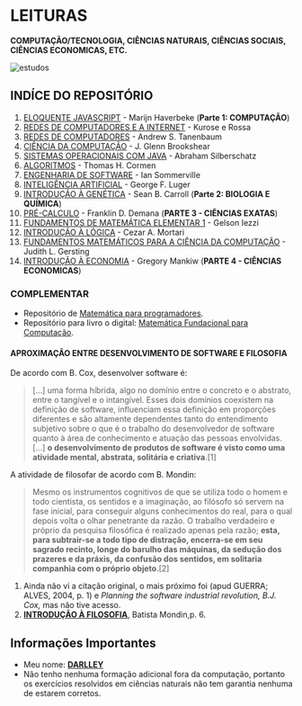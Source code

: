 # LEITURAS 

**COMPUTAÇÃO/TECNOLOGIA, CIÊNCIAS NATURAIS, CIÊNCIAS SOCIAIS, CIÊNCIAS ECONOMICAS, ETC.**

![estudos](https://media.giphy.com/media/HACWkf6IrkywE/giphy.gif)

## INDÍCE DO REPOSITÓRIO

1. [ELOQUENTE JAVASCRIPT](https://github.com/Darlley/ExerciciosLivros/blob/master/tecnologia/eloquentejavascript/README.md) - Marijn Haverbeke (**Parte 1: COMPUTAÇÃO**)
1. [REDES DE COMPUTADORES E A INTERNET](https://github.com/Darlley/ExerciciosLivros/blob/master/tecnologia/redes1/README.md) - Kurose e Rossa
1. [REDES DE COMPUTADORES](https://github.com/Darlley/ExerciciosLivros/blob/master/tecnologia/redes2/README.md) - Andrew S. Tanenbaum
1. [CIÊNCIA DA COMPUTAÇÃO](https://github.com/Darlley/ExerciciosLivros/blob/master/tecnologia/cienciacomputacao1/README.md) - J. Glenn Brookshear
1. [SISTEMAS OPERACIONAIS COM JAVA](https://github.com/Darlley/ExerciciosLivros/blob/master/tecnologia/sistemasoperacionais1/README.md) - Abraham Silberschatz
1. [ALGORITMOS](https://github.com/Darlley/ExerciciosLivros/blob/master/tecnologia/algoritmos1/README.md) - Thomas H. Cormen 
1. [ENGENHARIA DE SOFTWARE](https://github.com/Darlley/ExerciciosLivros/blob/master/tecnologia/engenhariadesoftware1/README.md) - Ian Sommerville
1. [INTELIGÊNCIA ARTIFICIAL](https://github.com/Darlley/ExerciciosLivros/blob/master/tecnologia/InteligenciaArtifical1/README.md) - George F. Luger
1. [INTRODUÇÃO À GENÉTICA](https://github.com/Darlley/ExerciciosLivros/blob/master/bioqu%C3%ADmica/introducaogenetica1/README.md) - Sean B. Carroll (**Parte 2: BIOLOGIA E QUÍMICA**)
1. [PRÉ-CALCULO](https://github.com/Darlley/ExerciciosLivros/blob/master/exatas/precalculo1/README.md) - Franklin D. Demana (**PARTE 3 - CIÊNCIAS EXATAS**)
1. [FUNDAMENTOS DE MATEMÁTICA ELEMENTAR 1](https://github.com/Darlley/ExerciciosLivros/blob/master/exatas/mathelementar1/README.md) - Gelson Iezzi
1. [INTRODUÇÃO À LÓGICA](https://github.com/Darlley/ExerciciosLivros/blob/master/exatas/intrológica1/README.md) - Cezar A. Mortari
1. [FUNDAMENTOS MATEMÁTICOS PARA A CIÊNCIA DA COMPUTAÇÃO](https://github.com/Darlley/ExerciciosLivros/blob/master/exatas/matematicacomputacao1/README.md) - Judith L. Gersting
1. [INTRODUÇÃO À ECONOMIA](https://github.com/Darlley/ExerciciosLivros/blob/master/economicas/introducaoeconomia1/README.md) - Gregory Mankiw (**PARTE 4 - CIÊNCIAS ECONOMICAS**)

### COMPLEMENTAR
- Repositório de [Matemática para programadores](https://github.com/Darlley/matematica-para-programadores).
- Repositório para livro o digital: [Matemática Fundacional para Computação](https://github.com/tsouanas/fmcbook).


#### APROXIMAÇÃO ENTRE DESENVOLVIMENTO DE SOFTWARE E FILOSOFIA

De acordo com B. Cox, desenvolver software é:
> [...] uma forma híbrida, algo no domínio entre o concreto e o abstrato, entre o tangível e o intangível. Esses dois domínios coexistem na definição de software, influenciam essa definição em proporções diferentes e são altamente dependentes tanto do entendimento subjetivo sobre o que é o trabalho do desenvolvedor de software quanto à área de conhecimento e atuação das pessoas envolvidas. [...] **o desenvolvimento de produtos de software é visto como uma atividade mental, abstrata, solitária e criativa**.[1]

A atividade de filosofar de acordo com B. Mondin:
> Mesmo os instrumentos cognitivos de que se utiliza todo o homem e todo cientista, os sentidos e a imaginação, ao filósofo só servem na fase inicial, para conseguir alguns conhecimentos do real, para o qual depois volta o olhar penetrante da razão. O trabalho verdadeiro e próprio da pesquisa filosófica é realizado apenas pela razão; **esta, para subtrair-se a todo tipo de distração, encerra-se em seu sagrado recinto, longe do barulho das máquinas, da sedução dos prazeres e da práxis, da confusão dos sentidos, em solitaria companhia com o próprio objeto**.[2]

1. Ainda não vi a citação original, o mais próximo foi (apud GUERRA; ALVES, 2004, p. 1) e *Planning the software industrial revolution, B.J. Cox,* mas não tive acesso.
1. **[INTRODUÇÃO À FILOSOFIA](https://medium.com/@darlleybrito/o-que-%C3%A9-filosofia-b-mondin-c629340f50eb)**, Batista Mondin,p. 6.

## Informações Importantes 

- Meu nome: [**DARLLEY**](https://medium.com/@darlleybrito)
- Não tenho nenhuma formação adicional fora da computação, portanto os exercícios resolvidos em ciências naturais não tem garantia nenhuma de estarem corretos.

